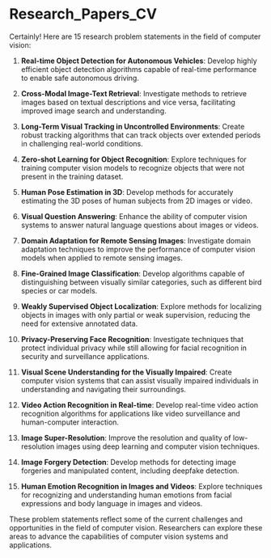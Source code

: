 # Research_Papers_CV
Certainly! Here are 15 research problem statements in the field of computer vision:

1. **Real-time Object Detection for Autonomous Vehicles**: Develop highly efficient object detection algorithms capable of real-time performance to enable safe autonomous driving.

2. **Cross-Modal Image-Text Retrieval**: Investigate methods to retrieve images based on textual descriptions and vice versa, facilitating improved image search and understanding.

3. **Long-Term Visual Tracking in Uncontrolled Environments**: Create robust tracking algorithms that can track objects over extended periods in challenging real-world conditions.

4. **Zero-shot Learning for Object Recognition**: Explore techniques for training computer vision models to recognize objects that were not present in the training dataset.

5. **Human Pose Estimation in 3D**: Develop methods for accurately estimating the 3D poses of human subjects from 2D images or video.

6. **Visual Question Answering**: Enhance the ability of computer vision systems to answer natural language questions about images or videos.

7. **Domain Adaptation for Remote Sensing Images**: Investigate domain adaptation techniques to improve the performance of computer vision models when applied to remote sensing images.

8. **Fine-Grained Image Classification**: Develop algorithms capable of distinguishing between visually similar categories, such as different bird species or car models.

9. **Weakly Supervised Object Localization**: Explore methods for localizing objects in images with only partial or weak supervision, reducing the need for extensive annotated data.

10. **Privacy-Preserving Face Recognition**: Investigate techniques that protect individual privacy while still allowing for facial recognition in security and surveillance applications.

11. **Visual Scene Understanding for the Visually Impaired**: Create computer vision systems that can assist visually impaired individuals in understanding and navigating their surroundings.

12. **Video Action Recognition in Real-time**: Develop real-time video action recognition algorithms for applications like video surveillance and human-computer interaction.

13. **Image Super-Resolution**: Improve the resolution and quality of low-resolution images using deep learning and computer vision techniques.

14. **Image Forgery Detection**: Develop methods for detecting image forgeries and manipulated content, including deepfake detection.

15. **Human Emotion Recognition in Images and Videos**: Explore techniques for recognizing and understanding human emotions from facial expressions and body language in images and videos.

These problem statements reflect some of the current challenges and opportunities in the field of computer vision. Researchers can explore these areas to advance the capabilities of computer vision systems and applications.
